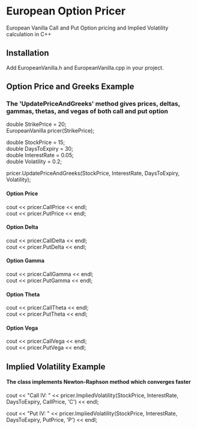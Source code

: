 # European Option Pricer

European Vanilla Call and Put Option pricing and Implied Volatility calculation in C++

## Installation

Add EuropeanVanilla.h and EuropeanVanilla.cpp in your project.

## Option Price and Greeks Example

### The 'UpdatePriceAndGreeks' method gives prices, deltas, gammas, thetas, and vegas of both call and put option

double StrikePrice = 20;<br>
EuropeanVanilla pricer(StrikePrice);<br>

double StockPrice = 15;<br>
double DaysToExpiry = 30;<br>
double InterestRate = 0.05;<br>
double Volatility = 0.2;<br>

pricer.UpdatePriceAndGreeks(StockPrice, InterestRate, DaysToExpiry, Volatility);<br>

#### Option Price

cout << pricer.CallPrice << endl;<br>
cout << pricer.PutPrice << endl;<br>

#### Option Delta

cout << pricer.CallDelta << endl;<br>
cout << pricer.PutDelta << endl;<br>

#### Option Gamma

cout << pricer.CallGamma << endl;<br>
cout << pricer.PutGamma << endl;<br>

#### Option Theta

cout << pricer.CallTheta << endl;<br>
cout << pricer.PutTheta << endl;<br>

#### Option Vega

cout << pricer.CallVega << endl;<br>
cout << pricer.PutVega << endl;<br>

## Implied Volatility Example

#### The class implements Newton-Raphson method which converges faster

cout << "Call IV: " << pricer.ImpliedVolatility(StockPrice, InterestRate, DaysToExpiry, CallPrice, 'C') << endl;<br>

cout << "Put IV: " << pricer.ImpliedVolatility(StockPrice, InterestRate, DaysToExpiry, PutPrice, 'P') << endl;<br>
